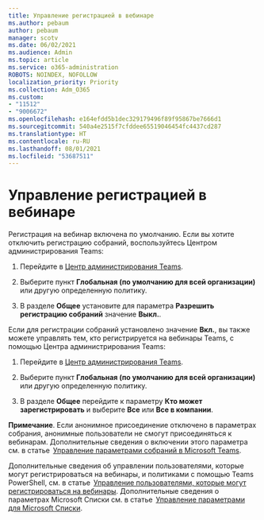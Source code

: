 ```yaml
---
title: Управление регистрацией в вебинаре
ms.author: pebaum
author: pebaum
manager: scotv
ms.date: 06/02/2021
ms.audience: Admin
ms.topic: article
ms.service: o365-administration
ROBOTS: NOINDEX, NOFOLLOW
localization_priority: Priority
ms.collection: Adm_O365
ms.custom:
- "11512"
- "9006672"
ms.openlocfilehash: e164efdd5b1dec329179496f89f95867be7666d1
ms.sourcegitcommit: 540a4e2515f7cfddee65519046454fc4437cd287
ms.translationtype: HT
ms.contentlocale: ru-RU
ms.lasthandoff: 08/01/2021
ms.locfileid: "53687511"
---
```

# <a name="manage-webinar-registration"></a>Управление регистрацией в вебинаре

Регистрация на вебинар включена по умолчанию. Если вы хотите отключить регистрацию собраний, воспользуйтесь Центром администрирования Teams: 

1. Перейдите в [Центр администрирования Teams](https://admin.teams.microsoft.com/policies/meetings). 

2. Выберите пункт **Глобальная (по умолчанию для всей организации)** или другую определенную политику. 

3. В разделе **Общее** установите для параметра **Разрешить регистрацию собраний** значение **Выкл.**. 

Если для регистрации собраний установлено значение **Вкл.**, вы также можете управлять тем, кто регистрируется на вебинары Teams, с помощью Центра администрирования Teams: 

1. Перейдите в [Центр администрирования Teams](https://admin.teams.microsoft.com/policies/meetings). 

2. Выберите пункт **Глобальная (по умолчанию для всей организации)** или другую определенную политику. 

3. В разделе **Общее** перейдите к параметру **Кто может зарегистрировать** и выберите **Все** или **Все в компании**. 

**Примечание**. Если анонимное присоединение отключено в параметрах собрания, анонимные пользователи не смогут присоединяться к вебинарам. Дополнительные сведения о включении этого параметра см. в статье  [Управление параметрами собраний в Microsoft Teams](/microsoftteams/meeting-settings-in-teams). 

Дополнительные сведения об управлении пользователями, которые могут регистрироваться на вебинары, и политиками с помощью Teams PowerShell, см. в статье  [Управление пользователями, которые могут регистрироваться на вебинары](/microsoftteams/set-up-webinars?source=docs#configure-who-can-register-for-webinars). Дополнительные сведения о параметрах Microsoft Списки см. в статье  [Управление параметрами для Microsoft Списки](/sharepoint/control-lists). 

 